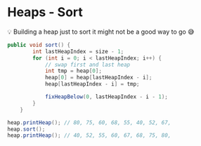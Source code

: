 # Heaps - Sort

<aside>
💡 Building a heap just to sort it might not be a good way to go 😅

</aside>

```java
public void sort() {
        int lastHeapIndex = size - 1;
        for (int i = 0; i < lastHeapIndex; i++) {
            // swap first and last heap
            int tmp = heap[0];
            heap[0] = heap[lastHeapIndex - i];
            heap[lastHeapIndex - i] = tmp;

            fixHeapBelow(0, lastHeapIndex - i - 1);
        }
    }
```

```java
heap.printHeap(); // 80, 75, 60, 68, 55, 40, 52, 67,
heap.sort();
heap.printHeap(); // 40, 52, 55, 60, 67, 68, 75, 80,
```